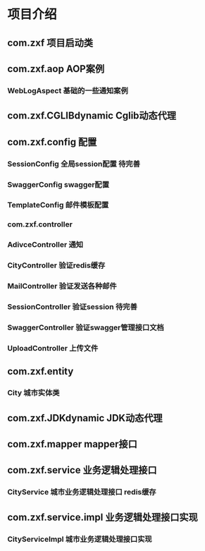 # 项目介绍
## com.zxf 项目启动类
## com.zxf.aop AOP案例
### WebLogAspect 基础的一些通知案例
## com.zxf.CGLIBdynamic  Cglib动态代理
## com.zxf.config  配置
### SessionConfig 全局session配置 待完善
### SwaggerConfig swagger配置
### TemplateConfig 邮件模板配置
### com.zxf.controller
### AdivceController  通知
### CityController 验证redis缓存
### MailController 验证发送各种邮件
### SessionController 验证session 待完善
### SwaggerController  验证swagger管理接口文档
### UploadController 上传文件
## com.zxf.entity
### City 城市实体类
## com.zxf.JDKdynamic JDK动态代理
## com.zxf.mapper  mapper接口
## com.zxf.service 业务逻辑处理接口
### CityService  城市业务逻辑处理接口 redis缓存
## com.zxf.service.impl 业务逻辑处理接口实现
### CityServiceImpl  城市业务逻辑处理接口实现
